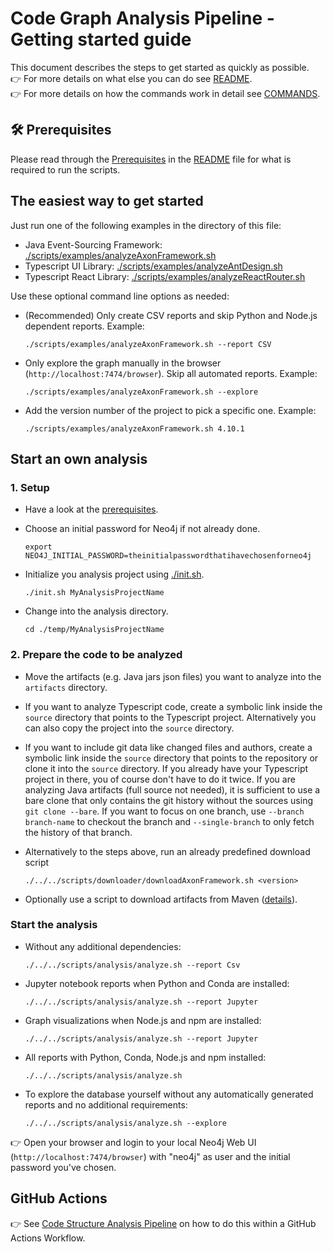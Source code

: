 # Code Graph Analysis Pipeline - Getting started guide

This document describes the steps to get started as quickly as possible.  
👉 For more details on what else you can do see [README](./README.md).  
👉 For more details on how the commands work in detail see [COMMANDS](./COMMANDS.md).

## 🛠 Prerequisites

Please read through the [Prerequisites](./README.md#hammer_and_wrench-prerequisites) in the [README](./README.md) file for what is required to run the scripts.

## The easiest way to get started

Just run one of the following examples in the directory of this file:

- Java Event-Sourcing Framework: [./scripts/examples/analyzeAxonFramework.sh](./scripts/examples/analyzeAxonFramework.sh)
- Typescript UI Library: [./scripts/examples/analyzeAntDesign.sh](./scripts/examples/analyzeAntDesign.sh)
- Typescript React Library: [./scripts/examples/analyzeReactRouter.sh](./scripts/examples/analyzeReactRouter.sh)

Use these optional command line options as needed:

- (Recommended) Only create CSV reports and skip Python and Node.js dependent reports. Example:

  ```shell
  ./scripts/examples/analyzeAxonFramework.sh --report CSV
  ```

- Only explore the graph manually in the browser (`http://localhost:7474/browser`). Skip all automated reports. Example:

  ```shell
  ./scripts/examples/analyzeAxonFramework.sh --explore
  ```

- Add the version number of the project to pick a specific one. Example:

  ```shell
  ./scripts/examples/analyzeAxonFramework.sh 4.10.1
  ```

## Start an own analysis

### 1. Setup

- Have a look at the [prerequisites](./README.md#hammer_and_wrench-prerequisites).

- Choose an initial password for Neo4j if not already done.

    ```shell
    export NEO4J_INITIAL_PASSWORD=theinitialpasswordthatihavechosenforneo4j
    ```

- Initialize you analysis project using [./init.sh](./init.sh).

    ```shell
    ./init.sh MyAnalysisProjectName
    ```

- Change into the analysis directory.

    ```shell
    cd ./temp/MyAnalysisProjectName
    ```

### 2. Prepare the code to be analyzed

- Move the artifacts (e.g. Java jars json files) you want to analyze into the `artifacts` directory.

- If you want to analyze Typescript code, create a symbolic link inside the `source` directory that points to the Typescript project. Alternatively you can also copy the project into the `source` directory.

- If you want to include git data like changed files and authors, create a symbolic link inside the `source` directory that points to the repository or clone it into the `source` directory. If you already have your Typescript project in there, you of course don't have to do it twice. If you are analyzing Java artifacts (full source not needed), it is sufficient to use a bare clone that only contains the git history without the sources using `git clone --bare`. If you want to focus on one branch, use `--branch branch-name` to checkout the branch and `--single-branch` to only fetch the history of that branch.

- Alternatively to the steps above, run an already predefined download script

    ```shell
    ./../../scripts/downloader/downloadAxonFramework.sh <version>
    ```

- Optionally use a script to download artifacts from Maven ([details](./COMMANDS.md#download-maven-artifacts-to-analyze)).

### Start the analysis

- Without any additional dependencies:

  ```shell
  ./../../scripts/analysis/analyze.sh --report Csv
  ```

- Jupyter notebook reports when Python and Conda are installed:

  ```shell
  ./../../scripts/analysis/analyze.sh --report Jupyter
  ```

- Graph visualizations when Node.js and npm are installed:

  ```shell
  ./../../scripts/analysis/analyze.sh --report Jupyter
  ```

- All reports with Python, Conda, Node.js and npm installed:

  ```shell
  ./../../scripts/analysis/analyze.sh
  ```

- To explore the database yourself without any automatically generated reports and no additional requirements:

  ```shell
  ./../../scripts/analysis/analyze.sh --explore
  ```

👉 Open your browser and login to your local Neo4j Web UI (`http://localhost:7474/browser`) with "neo4j" as user and the initial password you've chosen.

## GitHub Actions

👉 See [Code Structure Analysis Pipeline](./.github/workflows/internal-java-code-analysis.yml) on how to do this within a GitHub Actions Workflow.

